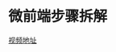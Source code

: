 # 微前端步骤拆解

[视频地址](https://www.bilibili.com/video/BV1Dt4y1Q7KG?from=search&seid=15158153355170459552)  
